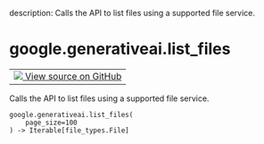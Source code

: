 description: Calls the API to list files using a supported file service.

<div itemscope itemtype="http://developers.google.com/ReferenceObject">
<meta itemprop="name" content="google.generativeai.list_files" />
<meta itemprop="path" content="Stable" />
</div>

# google.generativeai.list_files

<!-- Insert buttons and diff -->

<table class="tfo-notebook-buttons tfo-api nocontent">
<td>
  <a target="_blank" href="https://github.com/google/generative-ai-python/blob/master/google/generativeai/files.py#L91-L97">
    <img src="https://www.tensorflow.org/images/GitHub-Mark-32px.png" />
    View source on GitHub
  </a>
</td>
</table>



Calls the API to list files using a supported file service.


<pre class="devsite-click-to-copy prettyprint lang-py tfo-signature-link">
<code>google.generativeai.list_files(
    page_size=100
) -> Iterable[file_types.File]
</code></pre>



<!-- Placeholder for "Used in" -->
